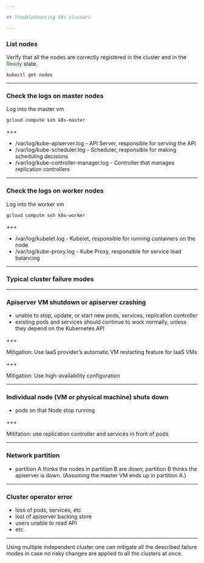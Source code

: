```yaml
---

## Troubleshooting k8s clusters

---
```


### List nodes

Verify that all the nodes are correctly registered in the cluster and in the
<span style='color:green'>Ready</span> state.

```
kubectl get nodes
```

---

### Check the logs on master nodes

Log into the master vm

```
gcloud compute ssh k8s-master
```

+++

- /var/log/kube-apiserver.log - API Server, responsible for serving the API
- /var/log/kube-scheduler.log - Scheduler, responsible for making scheduling decisions
- /var/log/kube-controller-manager.log - Controller that manages replication controllers

---

### Check the logs on worker nodes

Log into the worker vm

```
gcloud compute ssh k8s-worker
```

+++

- /var/log/kubelet.log - Kubelet, responsible for running containers on the node
- /var/log/kube-proxy.log - Kube Proxy, responsible for service load balancing

---

### Typical cluster failure modes

---

### Apiserver VM shutdown or apiserver crashing 

- unable to stop, update, or start new pods, services, replication controller
- existing pods and services should continue to work normally, unless they depend on the Kubernetes API

+++

Mitigation: Use IaaS provider’s automatic VM restarting feature for IaaS VMs

+++

Mitigation: Use high-availability configuration

---

### Individual node (VM or physical machine) shuts down 

- pods on that Node stop running

+++

Mitifation: use replication controller and services in front of pods

---

### Network partition

- partition A thinks the nodes in partition B are down; partition B thinks the apiserver is down. (Assuming the master VM ends up in partition A.)

---

### Cluster operator error 

- loss of pods, services, etc
- lost of apiserver backing store
- users unable to read API
- etc.

---

Using multiple independent cluster one can mitigate all the described failure
modes in case no risky changes are applied to all the clusters at once.

